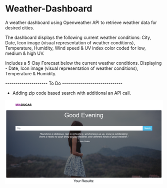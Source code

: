 # Weather-Dashboard

A weather dashboard using Openweather API to retrieve weather data for desired cities.

The dashboard displays the following current weather conditions: City, Date, Icon image (visual representation of weather conditions), Temperature, Humidity, Wind speed & UV index color coded for low, medium & high UV.

Includes a 5-Day Forecast below the current weather conditions. Displaying - Date, Icon image (visual representation of weather conditions), Temperature & Humidity.

--------------------- To Do ------------------------------

* Adding zip code based search with additional an API call.


![Image of Weather DB](https://github.com/miadugas/Weather-Dashboard/blob/master/img/WD-1.png)
